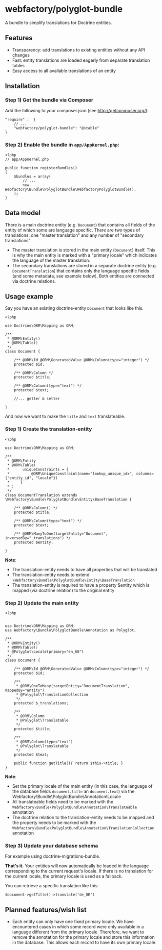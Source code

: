 webfactory/polyglot-bundle
==========================

A bundle to simplify translations for Doctrine entities.

Features
--------
* Transparency: add translations to existing entities without any API changes
* Fast: entity translations are loaded eagerly from separate translation tables
* Easy access to all available translations of an entity


Installation
------------

### Step 1) Get the bundle via Composer
Add the following to your composer.json (see http://getcomposer.org/):

    "require" :  {
        // ...
        "webfactory/polyglot-bundle": "@stable"
    }

### Step 2) Enable the bundle in `app/AppKernel.php`:

	<?php
	// app/AppKernel.php
	
	public function registerBundles()
	{
	    $bundles = array(
	        // ...
	        new Webfactory\Bundle\PolyglotBundle\WebfactoryPolyglotBundle(),
	    );
	}


Data model
----------

There is a main doctrine entity (e.g. `Document`) that contains all fields of the entity of which some are language specific. 
There are two types of translations: one "master translation" and any number of "secondary translations"
* The master translation is stored in the main entity (`Document`) itself. This is why the main entity is marked with a "primary locale" which indicates the language of the master translation.
* The secondary translations are stored in a separate doctrine entity (e.g. `DocumentTranslation`) that contains only the language specific fields (and some metadata, see example below).
Both entities are connected via doctrine relations.


Usage example
------------- 

Say you have an existing doctrine-entity `Document` that looks like this.

	<?php
	
	use Doctrine\ORM\Mapping as ORM;
	
	/**
	 * @ORM\Entity()
	 * @ORM\Table()
	 */
	class Document {
	
	    /** @ORM\Id @ORM\GeneratedValue @ORM\Column(type="integer") */
	    protected $id;
	
	    /** @ORM\Column */
	    protected $title;
	
	    /** @ORM\Column(type="text") */
	    protected $text;
	    
	    //... getter & setter
	
	}


And now we want to make the `title` and `text` translateable.

### Step 1) Create the translation-entity

	<?php
		
	use Doctrine\ORM\Mapping as ORM;
	
	/**
	 * @ORM\Entity
	 * @ORM\Table(
	 *      uniqueConstraints = {
	 *          @ORM\UniqueConstraint(name="lookup_unique_idx", columns={"entity_id", "locale"})
	 *     }
	 * )
	 */
	class DocumentTranslation extends \Webfactory\Bundle\PolyglotBundle\Entity\BaseTranslation {
	
	    /** @ORM\Column() */
	    protected $title;
	
	    /** @ORM\Column(type="text") */
	    protected $text;
	
	    /** @ORM\ManyToOne(targetEntity="Document", inversedBy="_translations") */
	    protected $entity;
	
	}


**Note**:

* The translation-entity needs to have all properties that will be translated
* The translation-entity needs to extend `\Webfactory\Bundle\PolyglotBundle\Entity\BaseTranslation`
* The translation-entity is required to have a property $entity which is mapped (via doctrine relation) to the original entity

### Step 2) Update the main entity

	<?php
	
	
	use Doctrine\ORM\Mapping as ORM;
	use Webfactory\Bundle\PolyglotBundle\Annotation as Polyglot;
	
	/**
	 * @ORM\Entity()
	 * @ORM\Table()
	 * @Polyglot\Locale(primary="en_GB")
	 */
	class Document {
	
	    /** @ORM\Id @ORM\GeneratedValue @ORM\Column(type="integer") */
	    protected $id;
	
	    /**
	     * @ORM\OneToMany(targetEntity="DocumentTranslation", mappedBy="entity")
	     * @Polyglot\TranslationCollection
	     */
	    protected $_translations;
	
	    /**
	     * @ORM\Column
	     * @Polyglot\Translatable
	     */
	    protected $title;
	
	    /** 
	     * @ORM\Column(type="text")
	     * @Polyglot\Translatable
	     */
	    protected $text;
	    
	    public function getTitle(){ return $this->title; }
	}

**Note**:

* Set the primary locale of the main entity (in this case, the language of the database fields `document.title` an `document.text`) via the Webfactory\Bundle\PolyglotBundle\Annotation\Locale
* All translateable fields need to be marked with the `Webfactory\Bundle\PolyglotBundle\Annotation\Translateable` annotation
* The doctrine relation to the translation-entity needs to be mapped and the property needs to be marked with the `Webfactory\Bundle\PolyglotBundle\Annotation\TranslationCollection` annotation

### Step 3) Update your database schema

For example using doctrine-migrations-bundle.


**That's it.**
Your entities will now automatically be loaded in the language corresponding to the current request's locale.
If there is no translation for the current locale, the primary locale is used as a fallback.

You can retrieve a specific translation like this:
	
	$document->getTitle()->translate('de_DE')


Planned features/wish list
--------------------------

* Each entity can only have one fixed primary locale. 
  We have encountered cases in which some record were only available in a language different from the primary locale.
  Therefore, we want to remove the annotation for the primary locale and store this information in the database. This allows each record to have its own primary locale.

